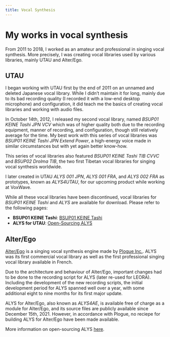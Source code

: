 ```yaml
---
title: Vocal Synthesis
---
```

# My works in vocal synthesis

From 2011 to 2018, I worked as an amateur and professional in singing
vocal synthesis. More precisely, I was creating vocal libraries used
by various libraries, mainly UTAU and Alter/Ego.

## UTAU

I began working with UTAU first by the end of 2011 on an unnamed and
deleted Japanese vocal library. While I didn’t maintain it for long,
mainly due to its bad recording quality (I recorded it with a low-end
desktop microphone) and configuration, it did teach me the basics of
creating vocal libraries and working with audio files.

In October 14th, 2012, I released my second vocal library, named
*BSUP01 KEINE Tashi JPN VCV* which was of higher quality both due to
the recording equipment, manner of recording, and configuration,
though still relatively average for the time. My best work with this
series of vocal libraries was *BSUP01 KEINE Tashi JPN Extend Power*, a
high-energy voice made in similar circumstances but with yet again
better know-how.

This series of vocal libraries also featured *BSUP01 KEINE Tashi TIB
CVVC* and *BSUP02 Drolma TIB*, the two first Tibetan vocal libraries
for singing vocal synthesis worldwide.

I later created in UTAU *ALYS 001 JPN*, *ALYS 001 FRA*, and *ALYS 002
FRA* as prototypes, known as *ALYS4UTAU*, for our upcoming product
while working at VoxWave.

While all these vocal libraries have been discontinued, vocal
libraries for *BSUP01 KEINE Tashi* and *ALYS* are available for
download. Please refer to the following pages:
- **BSUP01 KEINE Tashi**: [BSUP01 KEINE Tashi](/keine-tashi.md)
- **ALYS for UTAU**: [Open-Sourcing
  ALYS](https://blog.phundrak.com/open-sourcing-alys/)

## Alter/Ego
[Alter/Ego](https://www.plogue.com/products/alter-ego.html) is a
singing vocal synthesis engine made by [Plogue
Inc.](https://www.plogue.com/). ALYS was its first commercial vocal
library as well as the first professional singing vocal library
available in French.

Due to the architecture and behaviour of Alter/Ego, important changes
had to be done to the recording script for ALYS (later re-used for
LEORA). Including the development of the new recording scripts, the
initial development period for ALYS spanned well over a year, with
some additional eight to nine months for its first major update.

ALYS for Alter/Ego, also known as *ALYS4AE*, is available free of
charge as a module for Alter/Ego, and its source files are publicly
available since December 15th, 2021. However, in accordance with
Plogue, no reciepe for building ALYS for Alter/Ego have been made
available.

More information on open-sourcing ALYS
[here](https://blog.phundrak.com/open-sourcing-alys/).
